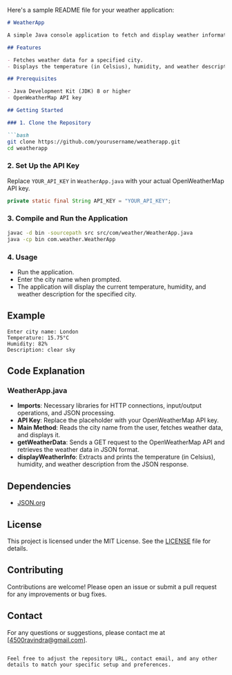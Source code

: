 Here's a sample README file for your weather application:

```markdown
# WeatherApp

A simple Java console application to fetch and display weather information for a specified city using the OpenWeatherMap API.

## Features

- Fetches weather data for a specified city.
- Displays the temperature (in Celsius), humidity, and weather description.

## Prerequisites

- Java Development Kit (JDK) 8 or higher
- OpenWeatherMap API key

## Getting Started

### 1. Clone the Repository

```bash
git clone https://github.com/yourusername/weatherapp.git
cd weatherapp
```

### 2. Set Up the API Key

Replace `YOUR_API_KEY` in `WeatherApp.java` with your actual OpenWeatherMap API key.

```java
private static final String API_KEY = "YOUR_API_KEY";
```

### 3. Compile and Run the Application

```bash
javac -d bin -sourcepath src src/com/weather/WeatherApp.java
java -cp bin com.weather.WeatherApp
```

### 4. Usage

- Run the application.
- Enter the city name when prompted.
- The application will display the current temperature, humidity, and weather description for the specified city.

## Example

```
Enter city name: London
Temperature: 15.75°C
Humidity: 82%
Description: clear sky
```

## Code Explanation

### WeatherApp.java

- **Imports**: Necessary libraries for HTTP connections, input/output operations, and JSON processing.
- **API Key**: Replace the placeholder with your OpenWeatherMap API key.
- **Main Method**: Reads the city name from the user, fetches weather data, and displays it.
- **getWeatherData**: Sends a GET request to the OpenWeatherMap API and retrieves the weather data in JSON format.
- **displayWeatherInfo**: Extracts and prints the temperature (in Celsius), humidity, and weather description from the JSON response.

## Dependencies

- [JSON.org](https://github.com/stleary/JSON-java)

## License

This project is licensed under the MIT License. See the [LICENSE](LICENSE) file for details.

## Contributing

Contributions are welcome! Please open an issue or submit a pull request for any improvements or bug fixes.

## Contact

For any questions or suggestions, please contact me at [4500ravindra@gmail.com].

```

Feel free to adjust the repository URL, contact email, and any other details to match your specific setup and preferences.
